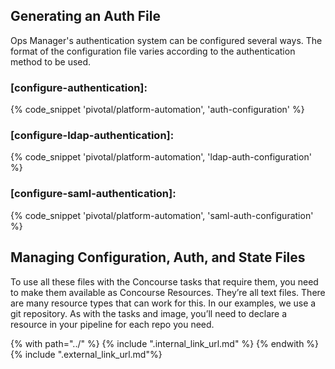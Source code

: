 ## Generating an Auth File
Ops Manager's authentication system can be configured several ways.
The format of the configuration file varies
according to the authentication method to be used.

### [configure-authentication]:
{% code_snippet 'pivotal/platform-automation', 'auth-configuration' %}

### [configure-ldap-authentication]:
{% code_snippet 'pivotal/platform-automation', 'ldap-auth-configuration' %}

### [configure-saml-authentication]:
{% code_snippet 'pivotal/platform-automation', 'saml-auth-configuration' %}

## Managing Configuration, Auth, and State Files
To use all these files with the Concourse tasks that require them,
you need to make them available as Concourse Resources.
They’re all text files.
There are many resource types that can work for this.
In our examples, we use a git repository.
As with the tasks and image,
you’ll need to declare a resource in your pipeline for each repo you need.

{% with path="../" %}
    {% include ".internal_link_url.md" %}
{% endwith %}
{% include ".external_link_url.md"%}
